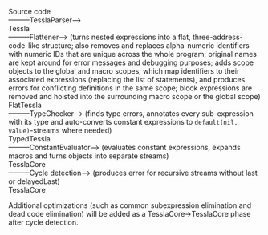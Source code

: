 Source code  
———TesslaParser—>  
Tessla  
———Flattener—> (turns nested expressions into a flat, three-address-code-like structure; also removes and replaces alpha-numeric identifiers with numeric IDs that are unique across the whole program; original names are kept around for error messages and debugging purposes; adds scope objects to the global and macro scopes, which map identifiers to their associated expressions (replacing the list of statements), and produces errors for conflicting definitions in the same scope; block expressions are removed and hoisted into the surrounding macro scope or the global scope)  
FlatTessla  
———TypeChecker—> (finds type errors, annotates every sub-expression with its type and auto-converts constant expressions to `default(nil, value)`-streams where needed)  
TypedTessla  
———ConstantEvaluator—> (evaluates constant expressions, expands macros and turns objects into separate streams)  
TesslaCore  
———Cycle detection—> (produces error for recursive streams without last or delayedLast)  
TesslaCore

Additional optimizations (such as common subexpression elimination and dead code elimination) will be added as a TesslaCore->TesslaCore phase after cycle detection.

